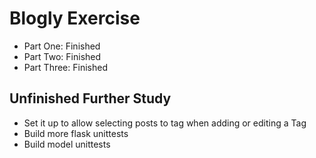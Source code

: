 # Blogly Exercise

-   Part One: Finished
-   Part Two: Finished
-   Part Three: Finished

## Unfinished Further Study

-   Set it up to allow selecting posts to tag when adding or editing a Tag
-   Build more flask unittests
-   Build model unittests
